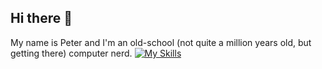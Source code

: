 ## Hi there 👋

<!--
**xorpid/xorpid** is a ✨ _special_ ✨ repository because its `README.md` (this file) appears on your GitHub profile.

Here are some ideas to get you started:

- 🔭 I’m currently working on ...
- 🌱 I’m currently learning ...
- 👯 I’m looking to collaborate on ...
- 🤔 I’m looking for help with ...
- 💬 Ask me about ...
- 📫 How to reach me: ...
- 😄 Pronouns: ...
- ⚡ Fun fact: ...
-->
My name is Peter and I'm an old-school (not quite a million years old, but getting there) computer nerd.
[![My Skills](https://skillicons.dev/icons?i=js,html,css,svg,astro,scss,bash,bootstrap,cloudflare,codepen,debian,discord,docker,dotnet,figma,git,github,gmail,grapql,gulp,ai,kubernetes,linux,nextjs,nginx,npm,postman,raspberrypi,sass,sublime,twitter,ubuntu,vscode)](https://skillicons.dev)
